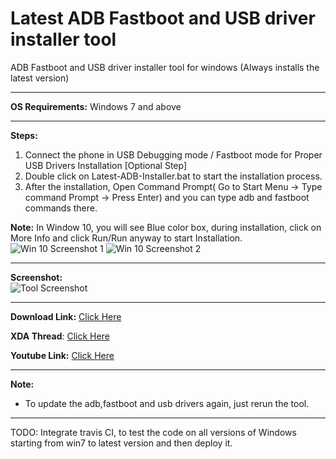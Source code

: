 # Latest ADB Fastboot and USB driver installer tool
ADB Fastboot and USB driver installer tool for windows (Always installs the latest version)

------------


**OS Requirements:**
Windows 7 and above

------------


**Steps:**
1. Connect the phone in USB Debugging mode / Fastboot mode for Proper USB Drivers Installation [Optional Step]
1. Double click on Latest-ADB-Installer.bat to start the installation process.
1. After the installation, Open Command Prompt( Go to Start Menu -> Type command Prompt -> Press Enter) and you can type adb and fastboot commands there.

**Note:** In Window 10, you will see Blue color box, during installation, click on More Info and click Run/Run anyway to start Installation.<br />
![Win 10 Screenshot 1](https://github.com/fawazahmed0/Latest-adb-fastboot-installer-for-windows/raw/master/Screenshots/Windows%2010%20Screenshot1.png)
![Win 10 Screenshot 2](https://github.com/fawazahmed0/Latest-adb-fastboot-installer-for-windows/raw/master/Screenshots/Windows%2010%20Screenshot2.png)

------------
**Screenshot:**<br />
![Tool Screenshot](https://github.com/fawazahmed0/Latest-adb-fastboot-installer-for-windows/raw/master/Screenshots/Tool%20Screenshot.jpg)

------------
**Download Link:** [Click Here](https://github.com/fawazahmed0/Latest-adb-fastboot-installer-for-windows/releases/latest/download/Latest-ADB-Installer.bat "click here")

**XDA Thread**: [Click Here](https://forum.xda-developers.com/android/general/tool-adb-fastboot-installer-tool-windows-t3999445 "Click Here")

**Youtube Link:** [Click Here](https://www.youtube.com/watch?v=IZc9_S6JQpE "Click Here")


------------



**Note:**
- To update the adb,fastboot and usb drivers again, just rerun the tool.

------------

TODO: Integrate travis CI, to test the code on all versions of Windows starting from win7 to latest version and then deploy it.
